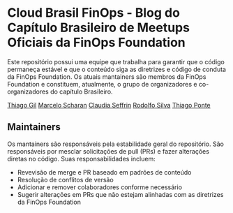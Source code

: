# Cloud Brasil FinOps - Blog do Capítulo Brasileiro de Meetups Oficiais da FinOps Foundation 

Este repositório possui uma equipe que trabalha para garantir que o código permaneça estável e que o conteúdo siga as diretrizes e código de conduta da FinOps Foundation. Os atuais mantainers são membros da FinOps Foundation e constituem, atualmente, o grupo de organizadores e co-organizadores do capítulo Brasileiro.

[Thiago Gil](https://github.com/thiago4int)
[Marcelo Scharan](https://github.com/marceloscharan)
[Claudia Seffrin](https://github.com/claudiaseffrin)
[Rodolfo Silva](https://github.com/homaru)
[Thiago Ponte](https://github.com/thiagoponte)

## Maintainers

Os mantainers são responsáveis pela estabilidade geral do repositório. São responsáveis por mesclar solicitações de pull (PRs) e fazer alterações diretas no código. Suas responsabilidades incluem:

- Revevisão de merge e PR baseado em padrões de conteúdo
- Resolução de conflitos de versão
- Adicionar e remover colaboradores conforme necessário
- Sugerir alterações em PRs que não estejam alinhadas com as diretrizes da FinOps Foundation


